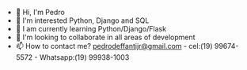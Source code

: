 - 👋 Hi, I'm Pedro
- 👀 I'm interested Python, Django and SQL
- 🌱 I am currently learning Python/Django/Flask
- 💞️ I'm looking to collaborate in all areas of development
- 📫 How to contact me? pedrodeffantijr@gmail.com - cel:(19) 99674-5572 - Whatsapp:(19) 99938-1003

<!---
pedrodeffanti/pedrodeffanti is a ✨ special ✨ repository because its `README.md` (this file) appears on your GitHub profile.
You can click the Preview link to take a look at your changes.
--->
